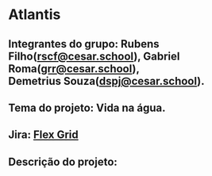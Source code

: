 # Atlantis

## Integrantes do grupo: Rubens Filho(rscf@cesar.school), Gabriel Roma(grr@cesar.school), Demetrius Souza(dspj@cesar.school).

## Tema do projeto: Vida na água.

## Jira: <a href=“https://kboo.atlassian.net/jira/software/projects/AT/boards/1“>Flex Grid</a>

## Descrição do projeto: